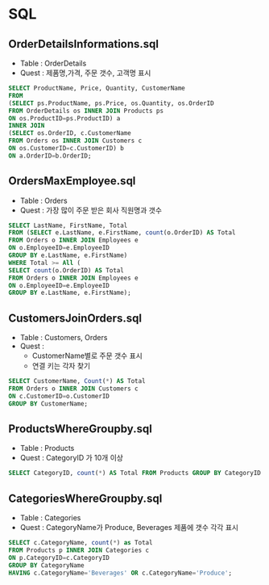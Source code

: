 # SQL
## OrderDetailsInformations.sql
- Table : OrderDetails
- Quest : 제품명,가격, 주문 갯수, 고객명 표시
```SQL
SELECT ProductName, Price, Quantity, CustomerName
FROM 
(SELECT ps.ProductName, ps.Price, os.Quantity, os.OrderID
FROM OrderDetails os INNER JOIN Products ps
ON os.ProductID=ps.ProductID) a
INNER JOIN
(SELECT os.OrderID, c.CustomerName
FROM Orders os INNER JOIN Customers c
ON os.CustomerID=c.CustomerID) b
ON a.OrderID=b.OrderID;
```
## OrdersMaxEmployee.sql
- Table : Orders
- Quest : 가장 많이 주문 받은 회사 직원명과 갯수
```SQL
SELECT LastName, FirstName, Total
FROM (SELECT e.LastName, e.FirstName, count(o.OrderID) AS Total
FROM Orders o INNER JOIN Employees e 
ON o.EmployeeID=e.EmployeeID 
GROUP BY e.LastName, e.FirstName)
WHERE Total >= All (
SELECT count(o.OrderID) AS Total
FROM Orders o INNER JOIN Employees e 
ON o.EmployeeID=e.EmployeeID 
GROUP BY e.LastName, e.FirstName);
```
## CustomersJoinOrders.sql
- Table : Customers, Orders
- Quest : 
  - CustomerName별로 주문 갯수 표시
  - 연결 키는 각자 찾기
```SQL
SELECT CustomerName, Count(*) AS Total
FROM Orders o INNER JOIN Customers c 
ON c.CustomerID=o.CustomerID
GROUP BY CustomerName;
```
## ProductsWhereGroupby.sql
- Table : Products
- Quest : CategoryID 가 10개 이상
```SQL
SELECT CategoryID, count(*) AS Total FROM Products GROUP BY CategoryID HAVING count(*) > 10;
```
## CategoriesWhereGroupby.sql
- Table : Categories
- Quest : CategoryName가 Produce, Beverages 제품에 갯수 각각 표시
```SQL
SELECT c.CategoryName, count(*) as Total 
FROM Products p INNER JOIN Categories c 
ON p.CategoryID=c.CategoryID
GROUP BY CategoryName 
HAVING c.CategoryName='Beverages' OR c.CategoryName='Produce';
```
